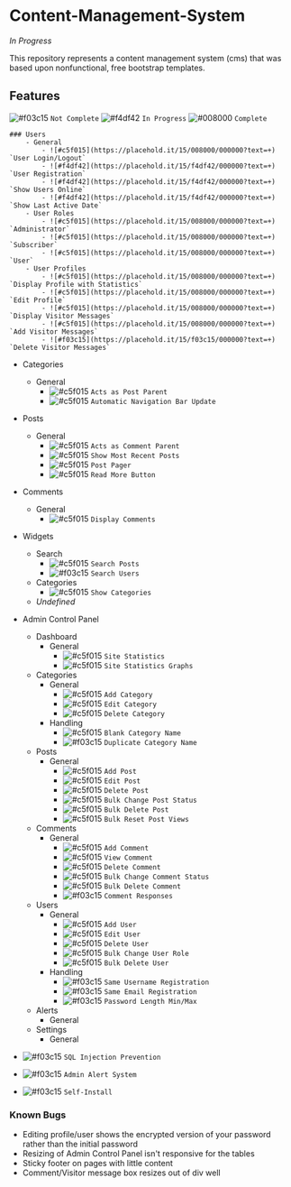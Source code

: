 # Content-Management-System
*In Progress*

This repository represents a content management system (cms) that was based upon nonfunctional, free bootstrap templates.

## Features

![#f03c15](https://placehold.it/15/f03c15/000000?text=+) `Not Complete`
![#f4df42](https://placehold.it/15/f4df42/000000?text=+) `In Progress`
![#008000](https://placehold.it/15/008000/000000?text=+) `Complete`

	### Users
		- General
			- ![#c5f015](https://placehold.it/15/008000/000000?text=+) `User Login/Logout`
			- ![#f4df42](https://placehold.it/15/f4df42/000000?text=+) `User Registration`
			- ![#f4df42](https://placehold.it/15/f4df42/000000?text=+) `Show Users Online`
			- ![#f4df42](https://placehold.it/15/f4df42/000000?text=+) `Show Last Active Date`
		- User Roles
			- ![#c5f015](https://placehold.it/15/008000/000000?text=+) `Administrator`
			- ![#c5f015](https://placehold.it/15/008000/000000?text=+) `Subscriber`
			- ![#c5f015](https://placehold.it/15/008000/000000?text=+) `User`
		- User Profiles
			- ![#c5f015](https://placehold.it/15/008000/000000?text=+) `Display Profile with Statistics`
			- ![#c5f015](https://placehold.it/15/008000/000000?text=+) `Edit Profile`
			- ![#c5f015](https://placehold.it/15/008000/000000?text=+) `Display Visitor Messages`
			- ![#c5f015](https://placehold.it/15/008000/000000?text=+) `Add Visitor Messages`
			- ![#f03c15](https://placehold.it/15/f03c15/000000?text=+) `Delete Visitor Messages`
- Categories
	- General	
		- ![#c5f015](https://placehold.it/15/008000/000000?text=+) `Acts as Post Parent`
		- ![#c5f015](https://placehold.it/15/008000/000000?text=+) `Automatic Navigation Bar Update`
- Posts
	- General	
		- ![#c5f015](https://placehold.it/15/008000/000000?text=+) `Acts as Comment Parent`
		- ![#c5f015](https://placehold.it/15/008000/000000?text=+) `Show Most Recent Posts`
		- ![#c5f015](https://placehold.it/15/008000/000000?text=+) `Post Pager`
		- ![#c5f015](https://placehold.it/15/008000/000000?text=+) `Read More Button`
- Comments
	- General	
		- ![#c5f015](https://placehold.it/15/008000/000000?text=+) `Display Comments`
- Widgets
	- Search
		- ![#c5f015](https://placehold.it/15/008000/000000?text=+) `Search Posts`
		- ![#f03c15](https://placehold.it/15/f03c15/000000?text=+) `Search Users`
	- Categories
		- ![#c5f015](https://placehold.it/15/008000/000000?text=+) `Show Categories`
	- *Undefined*

- Admin Control Panel
	- Dashboard
		- General	
			- ![#c5f015](https://placehold.it/15/008000/000000?text=+) `Site Statistics`
			- ![#c5f015](https://placehold.it/15/008000/000000?text=+) `Site Statistics Graphs`
	- Categories
		- General	
			- ![#c5f015](https://placehold.it/15/008000/000000?text=+) `Add Category`
			- ![#c5f015](https://placehold.it/15/008000/000000?text=+) `Edit Category`
			- ![#c5f015](https://placehold.it/15/008000/000000?text=+) `Delete Category`
		- Handling
			- ![#c5f015](https://placehold.it/15/008000/000000?text=+) `Blank Category Name`
			- ![#f03c15](https://placehold.it/15/f03c15/000000?text=+) `Duplicate Category Name`
	- Posts
		- General	
			- ![#c5f015](https://placehold.it/15/008000/000000?text=+) `Add Post`
			- ![#c5f015](https://placehold.it/15/008000/000000?text=+) `Edit Post`
			- ![#c5f015](https://placehold.it/15/008000/000000?text=+) `Delete Post`
			- ![#c5f015](https://placehold.it/15/008000/000000?text=+) `Bulk Change Post Status`
			- ![#c5f015](https://placehold.it/15/008000/000000?text=+) `Bulk Delete Post`
			- ![#c5f015](https://placehold.it/15/008000/000000?text=+) `Bulk Reset Post Views`
	- Comments
		- General	
			- ![#c5f015](https://placehold.it/15/008000/000000?text=+) `Add Comment`
			- ![#c5f015](https://placehold.it/15/008000/000000?text=+) `View Comment`
			- ![#c5f015](https://placehold.it/15/008000/000000?text=+) `Delete Comment`
			- ![#c5f015](https://placehold.it/15/008000/000000?text=+) `Bulk Change Comment Status`
			- ![#c5f015](https://placehold.it/15/008000/000000?text=+) `Bulk Delete Comment`
			- ![#f03c15](https://placehold.it/15/f03c15/000000?text=+) `Comment Responses`
	- Users
		- General	
			- ![#c5f015](https://placehold.it/15/008000/000000?text=+) `Add User`
			- ![#c5f015](https://placehold.it/15/008000/000000?text=+) `Edit User`
			- ![#c5f015](https://placehold.it/15/008000/000000?text=+) `Delete User`
			- ![#c5f015](https://placehold.it/15/008000/000000?text=+) `Bulk Change User Role`
			- ![#c5f015](https://placehold.it/15/008000/000000?text=+) `Bulk Delete User`
		- Handling
			- ![#f03c15](https://placehold.it/15/f03c15/000000?text=+) `Same Username Registration`
			- ![#f03c15](https://placehold.it/15/f03c15/000000?text=+) `Same Email Registration`
			- ![#f03c15](https://placehold.it/15/f03c15/000000?text=+) `Password Length Min/Max`
	- Alerts
		- General	
	- Settings
		- General	


- ![#f03c15](https://placehold.it/15/f03c15/000000?text=+) `SQL Injection Prevention`
- ![#f03c15](https://placehold.it/15/f03c15/000000?text=+) `Admin Alert System`
- ![#f03c15](https://placehold.it/15/f03c15/000000?text=+) `Self-Install`

### Known Bugs
- Editing profile/user shows the encrypted version of your password rather than the initial password
- Resizing of Admin Control Panel isn't responsive for the tables
- Sticky footer on pages with little content
- Comment/Visitor message box resizes out of div well